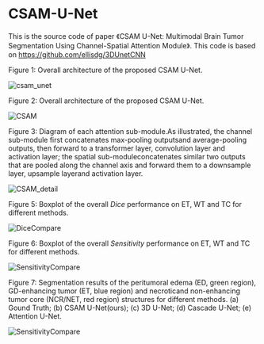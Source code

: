 # CSAM-U-Net
This is the source code of paper 《CSAM U-Net: Multimodal Brain Tumor Segmentation Using Channel-Spatial Attention Module》. 
This code is based on https://github.com/ellisdg/3DUnetCNN



Figure 1: Overall architecture of the proposed CSAM U-Net.

![csam_unet](D:\PycharmProjects\CSAM-U-Net\figs\csam_unet.png)



Figure 2: Overall architecture of the proposed CSAM U-Net.

![CSAM](D:\PycharmProjects\CSAM-U-Net\figs\CSAM.png)



Figure 3: Diagram of each attention sub-module.As illustrated, the channel sub-module first concatenates max-pooling outputsand average-pooling outputs, then forward to a transformer layer, convolution layer and activation layer; the spatial sub-moduleconcatenates similar two outputs that are pooled along the channel axis and forward them to a downsample layer, upsample layerand activation layer.

![CSAM_detail](D:\PycharmProjects\CSAM-U-Net\figs\CSAM_detail.png)



Figure 5: Boxplot of the overall $Dice$ performance on ET, WT and TC for different methods.

![DiceCompare](D:\PycharmProjects\CSAM-U-Net\figs\DiceCompare.png)



Figure 6: Boxplot of the overall $Sensitivity$ performance on ET, WT and TC for different methods.

![SensitivityCompare](D:\PycharmProjects\CSAM-U-Net\figs\SensitivityCompare.png)



Figure 7: Segmentation results of the peritumoral edema (ED, green region), GD-enhancing tumor (ET, blue region) and necroticand non-enhancing tumor core (NCR/NET, red region) structures for different methods. (a) Gound Truth; (b) CSAM U-Net(ours); (c) 3D U-Net; (d) Cascade U-Net; (e) Attention U-Net.

![SensitivityCompare](D:\PycharmProjects\CSAM-U-Net\figs\ResultCompare.png)


